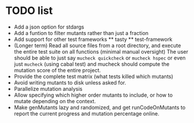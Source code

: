 # TODO list

* Add a json option for stdargs
* Add a funtion to filter mutants rather than just a fraction
* Add support for other test frameworks
** tasty
** test-framework
* (Longer term) Read all source files from a root directory, and execute
  the entire test suite on all functions (minimal manual oversight)
  The user should be able to just say `mucheck quickcheck` or `mucheck hspec`
  or even just `mucheck` (using cabal test) and mucheck should compute the
  mutation score of the entire project.
* Provide the complete test matrix (what tests killed which mutants)
* Avoid writing mutants to disk unless asked for.
* Parallelize mutation analysis
* Allow specifying which higher order mutants to include, or how to mutate depending on the context.
* Make genMutants lazy and randomized, and get runCodeOnMutants to report the current progress and mutation
  percentage online.
